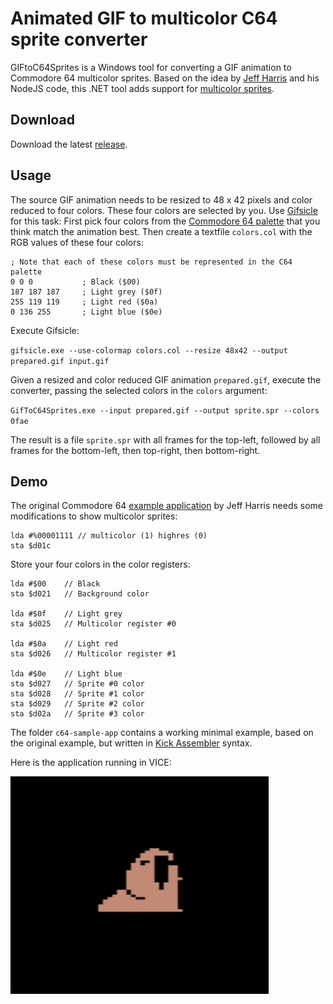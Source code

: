 # Animated GIF to multicolor C64 sprite converter

GIFtoC64Sprites is a Windows tool for converting a GIF animation to Commodore 64 multicolor sprites. Based on the idea by [Jeff Harris](https://github.com/jeff-1amstudios/gif-to-c64-sprites) and his NodeJS code, this .NET tool adds support for [multicolor sprites](https://www.c64-wiki.com/wiki/Sprite#Color_settings).

## Download

Download the latest [release](https://github.com/kristofferjalen/gif-to-c64-sprites/releases).

## Usage

The source GIF animation needs to be resized to 48 x 42 pixels and color reduced to four colors. These four colors are selected by you. Use [Gifsicle](https://www.lcdf.org/gifsicle/) for this task: First pick four colors from the [Commodore 64 palette](https://www.c64-wiki.com/wiki/Color) that you think match the animation best. Then create a textfile `colors.col` with the RGB values of these four colors:

```
; Note that each of these colors must be represented in the C64 palette
0 0 0           ; Black ($00)
187 187 187     ; Light grey ($0f)
255 119 119     ; Light red ($0a)
0 136 255       ; Light blue ($0e)
```

Execute Gifsicle:

`gifsicle.exe --use-colormap colors.col --resize 48x42 --output prepared.gif input.gif`

Given a resized and color reduced GIF animation `prepared.gif`, execute the converter, passing the selected colors in the `colors` argument:

`GifToC64Sprites.exe --input prepared.gif --output sprite.spr --colors 0fae`

The result is a file `sprite.spr` with all frames for the top-left, followed by all frames for the bottom-left, then top-right, then bottom-right.

## Demo
The original Commodore 64 [example application](https://github.com/jeff-1amstudios/gif-to-c64-sprites/tree/master/c64-sample-app) by Jeff Harris needs some modifications to show multicolor sprites:

```
lda #%00001111 // multicolor (1) highres (0)
sta $d01c 
```

Store your four colors in the color registers:

```
lda #$00    // Black
sta $d021   // Background color

lda #$0f    // Light grey
sta $d025   // Multicolor register #0

lda #$0a    // Light red
sta $d026   // Multicolor register #1

lda #$0e    // Light blue
sta $d027   // Sprite #0 color
sta $d028   // Sprite #1 color
sta $d029   // Sprite #2 color
sta $d02a   // Sprite #3 color
```

The folder `c64-sample-app` contains a working minimal example, based on the original example, but written in [Kick Assembler](http://www.theweb.dk/KickAssembler/Main.html#frontpage) syntax.

Here is the application running in VICE:

![Sample app](sample-app.gif)